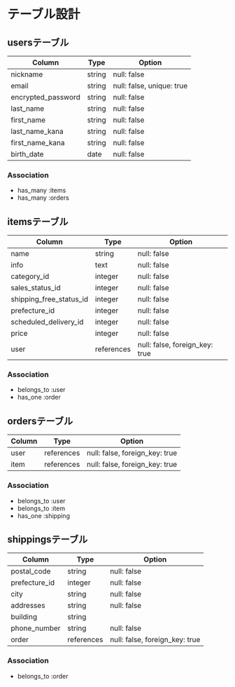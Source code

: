 # テーブル設計

## usersテーブル

| Column               | Type     | Option                    | 
| -------------------- | -------- | ------------------------- |
| nickname             | string   | null: false               |
| email                | string   | null: false, unique: true |
| encrypted_password   | string   | null: false               |
| last_name            | string   | null: false               |
| first_name           | string   | null: false               |
| last_name_kana       | string   | null: false               |
| first_name_kana      | string   | null: false               |
| birth_date           | date     | null: false               |

### Association

- has_many :items
- has_many :orders


## itemsテーブル

| Column                  | Type       | Option                         |
| ----------------------- | ---------- | ------------------------------ |
| name                    | string     | null: false                    |
| info                    | text       | null: false                    |
| category_id             | integer    | null: false                    |
| sales_status_id         | integer    | null: false                    |
| shipping_free_status_id | integer    | null: false                    |
| prefecture_id           | integer    | null: false                    |
| scheduled_delivery_id   | integer    | null: false                    |
| price                   | integer    | null: false                    |
| user                    | references | null: false, foreign_key: true |

### Association

- belongs_to :user
- has_one    :order


## ordersテーブル

| Column           | Type         | Option                           |
| ---------------- | ------------ | -------------------------------- |
| user             | references   | null: false, foreign_key: true   |
| item             | references   | null: false, foreign_key: true   |

### Association

- belongs_to :user
- belongs_to :item
- has_one    :shipping


## shippingsテーブル

| Column              | Type         | Option                         |
| ------------------- | ------------ | ------------------------------ |
| postal_code         | string       | null: false                    |
| prefecture_id       | integer      | null: false                    |
| city                | string       | null: false                    |
| addresses           | string       | null: false                    |
| building            | string       |                                |
| phone_number        | string       | null: false                    |
| order               | references   | null: false, foreign_key: true |

### Association

- belongs_to :order